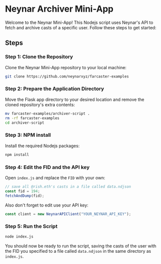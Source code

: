 # Neynar Archiver Mini-App

Welcome to the Neynar Mini-App! This Nodejs script uses Neynar's API to fetch and archive casts of a specific user. Follow these steps to get started:

## Steps

### Step 1: Clone the Repository

Clone the Neynar Mini-App repository to your local machine:

```sh
git clone https://github.com/neynarxyz/farcaster-examples
```

### Step 2: Prepare the Application Directory

Move the Flask app directory to your desired location and remove the cloned repository's extra contents:

```sh
mv farcaster-examples/archiver-script .
rm -rf farcaster-examples
cd archiver-script
```

### Step 3: NPM install

Install the required Nodejs packages:

```sh
npm install
```

### Step 4: Edit the FID and the API key

Open `index.js` and replace the `FID` with your own:

```javascript
// save all @rish.eth's casts in a file called data.ndjson
const fid = 194;
fetchAndDump(fid);
```

Also don't forget to edit use your API key:

```javascript
const client = new NeynarAPIClient("YOUR_NEYNAR_API_KEY");
```

### Step 5: Run the Script

```sh
node index.js
```

You should now be ready to run the script, saving the casts of the user with the FID you specified to a file called `data.ndjson` in the same directory as `index.js`.
